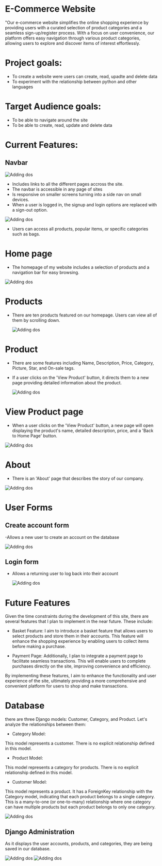 # E-Commerce Website

"Our e-commerce website simplifies the online shopping experience by providing users with a curated selection of product categories and a seamless sign-up/register process. With a focus on user convenience, our platform offers easy navigation through various product categories, allowing users to explore and discover items of interest effortlessly.

# Project goals:

- To create a website were users can create, read, upadte and delete data
- To experiment with the relationship between python and other languages

# Target Audience goals:

- To be able to navigate around the site
- To be able to create, read, update and delete data

# Current Features:

## Navbar

![Adding dos](./digikala/images/Navbarr.png)

- Includes links to all the different pages accross the site.
- The navbar is accessible in any page of sites
- Is responsive on smaller screens turning into a side nav on small devices.
- When a user is logged in, the signup and login options are replaced with a sign-out option.

![Adding dos](./digikala/images/Untitled.png)

- Users can access all products, popular items, or specific categories such as bags.

# Home page

- The homepage of my website includes a selection of products and a navigation bar for easy browsing.

![Adding dos](./digikala/images/home-page.png)

# Products

- There are ten products featured on our homepage. Users can view all of them by scrolling down.

  ![Adding dos](./digikala/images/Products.png)

# Product

- There are some features including Name, Description, Price, Category, Picture, Star, and On-sale tags.
- If a user clicks on the 'View Product' button, it directs them to a new page providing detailed information about the product.

  ![Adding dos](./digikala/images/Product.png)

# View Product page

- When a user clicks on the 'View Product' button, a new page will open displaying the product's name, detailed description, price, and a 'Back to Home Page' button.

![Adding dos](./digikala/images/description-product.png)

# About

- There is an 'About' page that describes the story of our company.

![Adding dos](./digikala/images/About.png)

# User Forms

## Create account form

-Allows a new user to create an account on the database

![Adding dos](./digikala/images/Form.png)

## Login form

- Allows a returning user to log back into their account

  ![Adding dos](./digikala/images/login.png)

# Future Features

Given the time constraints during the development of this site, there are several features that I plan to implement in the near future. These include:

- Basket Feature: I aim to introduce a basket feature that allows users to select products and store them in their accounts. This feature will enhance the shopping experience by enabling users to collect items before making a purchase.

- Payment Page: Additionally, I plan to integrate a payment page to facilitate seamless transactions. This will enable users to complete purchases directly on the site, improving convenience and efficiency.

By implementing these features, I aim to enhance the functionality and user experience of the site, ultimately providing a more comprehensive and convenient platform for users to shop and make transactions.

# Database

there are three Django models: Customer, Category, and Product. Let's analyze the relationships between them:

- Category Model:

This model represents a customer.
There is no explicit relationship defined in this model.

- Product Model:

This model represents a category for products.
There is no explicit relationship defined in this model.

- Customer Model:

This model represents a product.
It has a ForeignKey relationship with the Category model, indicating that each product belongs to a single category. This is a many-to-one (or one-to-many) relationship where one category can have multiple products but each product belongs to only one category.

![Adding dos](./digikala/images/Database-Model.png)

## Django Administration

As it displays the user accounts, products, and categories, they are being saved in our database.

![Adding dos](./digikala/images/Users-Authentication.png)
![Adding dos](./digikala/images/admin.png)
